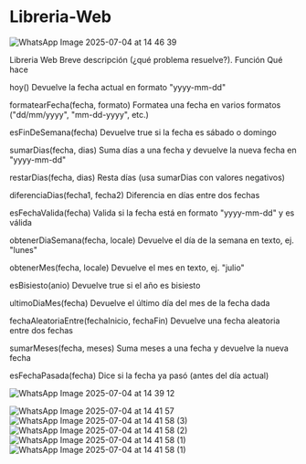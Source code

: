 # Libreria-Web
![WhatsApp Image 2025-07-04 at 14 46 39](https://github.com/user-attachments/assets/64990557-e6ba-483d-a2f2-39995cabcdbd)

Libreria Web
Breve descripción (¿qué problema resuelve?).
Función	Qué hace

hoy()	Devuelve la fecha actual en formato "yyyy-mm-dd"

formatearFecha(fecha, formato)	Formatea una fecha en varios formatos ("dd/mm/yyyy", "mm-dd-yyyy", etc.)

esFinDeSemana(fecha)	Devuelve true si la fecha es sábado o domingo

sumarDias(fecha, dias)	Suma días a una fecha y devuelve la nueva fecha en "yyyy-mm-dd"

restarDias(fecha, dias)	Resta días (usa sumarDias con valores negativos)

diferenciaDias(fecha1, fecha2)	Diferencia en días entre dos fechas

esFechaValida(fecha)	Valida si la fecha está en formato "yyyy-mm-dd" y es válida

obtenerDiaSemana(fecha, locale)	Devuelve el día de la semana en texto, ej. "lunes"

obtenerMes(fecha, locale)	Devuelve el mes en texto, ej. "julio"

esBisiesto(anio)	Devuelve true si el año es bisiesto

ultimoDiaMes(fecha)	Devuelve el último día del mes de la fecha dada

fechaAleatoriaEntre(fechaInicio, fechaFin)	Devuelve una fecha aleatoria entre dos fechas

sumarMeses(fecha, meses)	Suma meses a una fecha y devuelve la nueva fecha

esFechaPasada(fecha)	Dice si la fecha ya pasó (antes del día actual)

![WhatsApp Image 2025-07-04 at 14 39 12](https://github.com/user-attachments/assets/70898770-2e3b-4e98-9cc9-ef4e6f8bd64d)

![WhatsApp Image 2025-07-04 at 14 41 57](https://github.com/user-attachments/assets/d241e642-e8c6-488c-b228-be6f1c2554b3)
![WhatsApp Image 2025-07-04 at 14 41 58 (3)](https://github.com/user-attachments/assets/1848b069-49df-42ac-8729-e6cbacf99fa5)
![WhatsApp Image 2025-07-04 at 14 41 58 (2)](https://github.com/user-attachments/assets/16e686a6-e339-4872-85db-f34f7c7c82ba)
![WhatsApp Image 2025-07-04 at 14 41 58 (1)](https://github.com/user-attachments/assets/0705f22d-d91c-4ad6-9f1f-002ce5411a16)
![WhatsApp Image 2025-07-04 at 14 41 58 (1)](https://github.com/user-attachments/assets/e5051b6a-1018-486b-bd68-dff85b435c0c)



